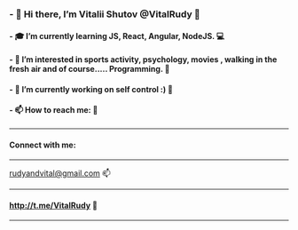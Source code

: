 ### - 👋 Hi there, I’m Vitalii Shutov @VitalRudy 👋
#### - :mortar_board: I’m currently learning JS, React, Angular, NodeJS. :computer:
#### - :octopus: I’m interested in sports activity, psychology, movies , walking in the fresh air and of course..... Programming. :thought_balloon:
#### -  :high_brightness: I’m currently working on self control :) :high_brightness:
#### - 📫 How to reach me: :postbox:
----------------------
#### Connect with me:
_____________________
rudyandvital@gmail.com  :mailbox:
_____________________
#### http://t.me/VitalRudy  :calling:
----------------------

